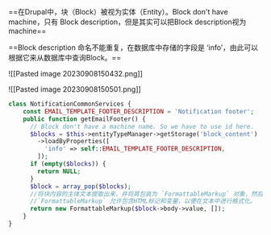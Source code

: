 ==在Drupal中，块（Block）被视为实体（Entity）。Block don't have machine，只有 Block description，但是其实可以把Block description视为machine==

==Block description 命名不能重复，在数据库中存储的字段是 ‘info’，由此可以根据它来从数据库中查询Block。==

![[Pasted image 20230908150432.png]]

![[Pasted image 20230908150501.png]]

```php
class NotificationCommonServices {
	const EMAIL_TEMPLATE_FOOTER_DESCRIPTION = 'Notification footer';
	public function getEmailFooter() {  
	  // Block don't have a machine name. So we have to use id here.  
	  $blocks = $this->entityTypeManager->getStorage('block_content')  
	    ->loadByProperties([  
	      'info' => self::EMAIL_TEMPLATE_FOOTER_DESCRIPTION,  
	    ]);  
	  if (empty($blocks)) {  
	    return NULL;  
	  }  
	  $block = array_pop($blocks);  
	  //将块内容的主体文本提取出来，并将其包装为 `FormattableMarkup` 对象，然后返回。
	  //`FormattableMarkup` 允许包含HTML标记和变量，以便在文本中进行格式化。
	  return new FormattableMarkup($block->body->value, []);  
	}
}
```